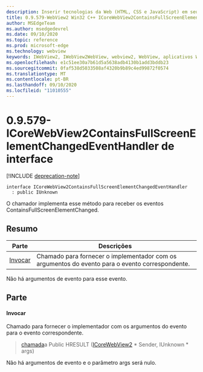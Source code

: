 ```yaml
---
description: Inserir tecnologias da Web (HTML, CSS e JavaScript) em seus aplicativos nativos com o controle WebView2 do Microsoft Edge
title: 0.9.579-WebView2 Win32 C++ ICoreWebView2ContainsFullScreenElementChangedEventHandler
author: MSEdgeTeam
ms.author: msedgedevrel
ms.date: 09/10/2020
ms.topic: reference
ms.prod: microsoft-edge
ms.technology: webview
keywords: IWebView2, IWebView2WebView, webview2, WebView, aplicativos Win32, Win32, Edge, ICoreWebView2, ICoreWebView2Controller, controle do navegador, HTML Edge, ICoreWebView2ContainsFullScreenElementChangedEventHandler
ms.openlocfilehash: e1c51ee30a7b61d5a5638adb4130b1add3bddb23
ms.sourcegitcommit: 0faf538d5033508af4320b9b89c4ed99872f0574
ms.translationtype: MT
ms.contentlocale: pt-BR
ms.lasthandoff: 09/10/2020
ms.locfileid: "11010555"
---
```

# 0.9.579-ICoreWebView2ContainsFullScreenElementChangedEventHandler de interface 

[!INCLUDE [deprecation-note](../../includes/deprecation-note.md)]

```
interface ICoreWebView2ContainsFullScreenElementChangedEventHandler
  : public IUnknown
```

O chamador implementa esse método para receber os eventos ContainsFullScreenElementChanged.

## Resumo

 Parte                        | Descrições
--------------------------------|---------------------------------------------
[Invocar](#invoke) | Chamado para fornecer o implementador com os argumentos do evento para o evento correspondente.

Não há argumentos de evento para esse evento.

## Parte

#### Invocar 

Chamado para fornecer o implementador com os argumentos do evento para o evento correspondente.

> [chamada](#invoke)a Public HRESULT ([ICoreWebView2](icorewebview2.md) * Sender, IUnknown * args)

Não há argumentos de evento e o parâmetro args será nulo.

